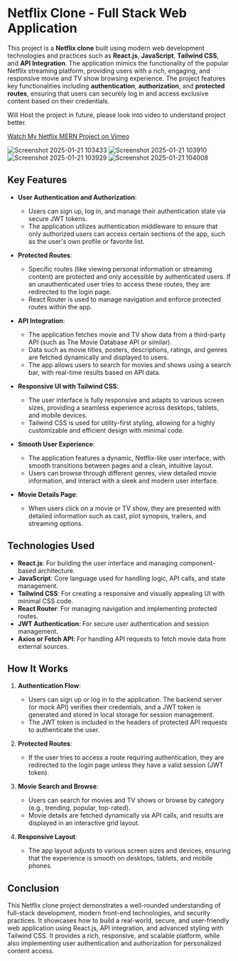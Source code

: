 # Netflix Clone - Full Stack Web Application

This project is a **Netflix clone** built using modern web development technologies and practices such as **React.js**, **JavaScript**, **Tailwind CSS**, and **API Integration**. The application mimics the functionality of the popular Netflix streaming platform, providing users with a rich, engaging, and responsive movie and TV show browsing experience. The project features key functionalities including **authentication**, **authorization**, and **protected routes**, ensuring that users can securely log in and access exclusive content based on their credentials.

Will Host the project in future, please look into video to understand project better.

[Watch My Netflix MERN Project on Vimeo](https://vimeo.com/1048789536?h=6037ce7e9d)


![Screenshot 2025-01-21 103433](https://github.com/user-attachments/assets/fcdf0fd8-4007-4386-940a-f2fedbb53e61)
![Screenshot 2025-01-21 103910](https://github.com/user-attachments/assets/4887e92c-5919-4e57-85bb-ad12ec8eb5fd)
![Screenshot 2025-01-21 103929](https://github.com/user-attachments/assets/f8b35fe6-4e73-44ac-9413-ab2f44d5cf47)
![Screenshot 2025-01-21 104008](https://github.com/user-attachments/assets/c0eadaf4-cb1e-4cdd-b989-0af64b03a988)







## Key Features

- **User Authentication and Authorization**: 
   - Users can sign up, log in, and manage their authentication state via secure JWT tokens.
   - The application utilizes authentication middleware to ensure that only authorized users can access certain sections of the app, such as the user's own profile or favorite list.
  
- **Protected Routes**:
   - Specific routes (like viewing personal information or streaming content) are protected and only accessible by authenticated users. If an unauthenticated user tries to access these routes, they are redirected to the login page.
   - React Router is used to manage navigation and enforce protected routes within the app.

- **API Integration**:
   - The application fetches movie and TV show data from a third-party API (such as The Movie Database API or similar).
   - Data such as movie titles, posters, descriptions, ratings, and genres are fetched dynamically and displayed to users.
   - The app allows users to search for movies and shows using a search bar, with real-time results based on API data.

- **Responsive UI with Tailwind CSS**:
   - The user interface is fully responsive and adapts to various screen sizes, providing a seamless experience across desktops, tablets, and mobile devices.
   - Tailwind CSS is used for utility-first styling, allowing for a highly customizable and efficient design with minimal code.

- **Smooth User Experience**:
   - The application features a dynamic, Netflix-like user interface, with smooth transitions between pages and a clean, intuitive layout.
   - Users can browse through different genres, view detailed movie information, and interact with a sleek and modern user interface.

- **Movie Details Page**:
   - When users click on a movie or TV show, they are presented with detailed information such as cast, plot synopsis, trailers, and streaming options.
  
## Technologies Used

- **React.js**: For building the user interface and managing component-based architecture.
- **JavaScript**: Core language used for handling logic, API calls, and state management.
- **Tailwind CSS**: For creating a responsive and visually appealing UI with minimal CSS code.
- **React Router**: For managing navigation and implementing protected routes.
- **JWT Authentication**: For secure user authentication and session management.
- **Axios or Fetch API**: For handling API requests to fetch movie data from external sources.

## How It Works

1. **Authentication Flow**: 
   - Users can sign up or log in to the application. The backend server (or mock API) verifies their credentials, and a JWT token is generated and stored in local storage for session management.
   - The JWT token is included in the headers of protected API requests to authenticate the user.
   
2. **Protected Routes**: 
   - If the user tries to access a route requiring authentication, they are redirected to the login page unless they have a valid session (JWT token).

3. **Movie Search and Browse**: 
   - Users can search for movies and TV shows or browse by category (e.g., trending, popular, top-rated).
   - Movie details are fetched dynamically via API calls, and results are displayed in an interactive grid layout.

4. **Responsive Layout**: 
   - The app layout adjusts to various screen sizes and devices, ensuring that the experience is smooth on desktops, tablets, and mobile phones.

## Conclusion

This Netflix clone project demonstrates a well-rounded understanding of full-stack development, modern front-end technologies, and security practices. It showcases how to build a real-world, secure, and user-friendly web application using React.js, API integration, and advanced styling with Tailwind CSS. It provides a rich, responsive, and scalable platform, while also implementing user authentication and authorization for personalized content access.
